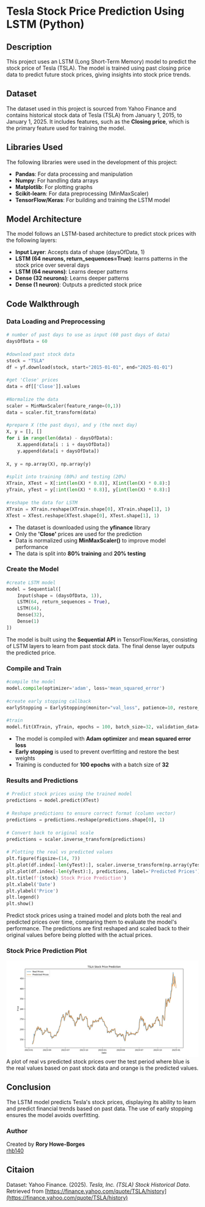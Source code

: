 # Tesla Stock Price Prediction Using LSTM (Python)

## Description

This project uses an LSTM (Long Short-Term Memory) model to predict the stock price of Tesla (TSLA). The model is trained using past closing price data to predict future stock prices, giving insights into stock price trends.

## Dataset

The dataset used in this project is sourced from Yahoo Finance and contains historical stock data of Tesla (TSLA) from January 1, 2015, to January 1, 2025. It includes features, such as the **Closing price**, which is the primary feature used for training the model.

## Libraries Used

The following libraries were used in the development of this project:
- **Pandas**: For data processing and manipulation
- **Numpy**: For handling data arrays
- **Matplotlib**: For plotting graphs
- **Scikit-learn**: For data preprocessing (MinMaxScaler)
- **TensorFlow/Keras**: For building and training the LSTM model

## Model Architecture

The model follows an LSTM-based architecture to predict stock prices with the following layers:
- **Input Layer**: Accepts data of shape (daysOfData, 1)
- **LSTM (64 neurons, return_sequences=True)**: learns patterns in the stock price over several days
- **LSTM (64 neurons)**: Learns deeper patterns
- **Dense (32 neurons)**: Learns deeper patterns
- **Dense (1 neuron)**: Outputs a predicted stock price

## Code Walkthrough

### Data Loading and Preprocessing
```python
# number of past days to use as input (60 past days of data)
daysOfData = 60

#download past stock data
stock = "TSLA"
df = yf.download(stock, start="2015-01-01", end="2025-01-01")

#get 'Close' prices
data = df[['Close']].values

#Normalize the data
scaler = MinMaxScaler(feature_range=(0,1))
data = scaler.fit_transform(data)

#prepare X (the past days), and y (the next day)
X, y = [], []
for i in range(len(data) - daysOfData):
    X.append(data[i : i + daysOfData])
    y.append(data[i + daysOfData])

X, y = np.array(X), np.array(y)

#split into training (80%) and testing (20%)
XTrain, XTest = X[:int(len(X) * 0.8)], X[int(len(X) * 0.8):]
yTrain, yTest = y[:int(len(X) * 0.8)], y[int(len(X) * 0.8):]

#reshape the data for LSTM
XTrain = XTrain.reshape(XTrain.shape[0], XTrain.shape[1], 1)
XTest = XTest.reshape(XTest.shape[0], XTest.shape[1], 1)
```

- The dataset is downloaded using the **yfinance** library
- Only the **'Close'** prices are used for the prediction
- Data is normalized using **MinMaxScaler()** to improve model performance
- The data is split into **80% training** and **20% testing**

### Create the Model
```python
#create LSTM model
model = Sequential([
    Input(shape = (daysOfData, 1)),
    LSTM(64, return_sequences = True), 
    LSTM(64),
    Dense(32), 
    Dense(1)
])
```

The model is built using the **Sequential API** in TensorFlow/Keras, consisting of LSTM layers to learn from past stock data. The final dense layer outputs the predicted price.

### Compile and Train
```python
#compile the model
model.compile(optimizer='adam', loss='mean_squared_error')

#create early stopping callback
earlyStopping = EarlyStopping(monitor="val_loss", patience=10, restore_best_weights=True)

#train
model.fit(XTrain, yTrain, epochs = 100, batch_size=32, validation_data=(XTest, yTest), callbacks = [earlyStopping])
```

- The model is compiled with **Adam optimizer** and **mean squared error loss**
- **Early stopping** is used to prevent overfitting and restore the best weights
- Training is conducted for **100 epochs** with a batch size of **32**

### Results and Predictions 
```python
# Predict stock prices using the trained model
predictions = model.predict(XTest)

# Reshape predictions to ensure correct format (column vector)
predictions = predictions.reshape(predictions.shape[0], 1)

# Convert back to original scale
predictions = scaler.inverse_transform(predictions)  

# Plotting the real vs predicted values
plt.figure(figsize=(14, 7))
plt.plot(df.index[-len(yTest):], scaler.inverse_transform(np.array(yTest).reshape(-1, 1)), label='Real Prices')
plt.plot(df.index[-len(yTest):], predictions, label='Predicted Prices')
plt.title(f'{stock} Stock Price Prediction')
plt.xlabel('Date')
plt.ylabel('Price')
plt.legend()
plt.show()
```

Predict stock prices using a trained model and plots both the real and predicted prices over time, comparing them to evaluate the model's performance. The predictions are first reshaped and scaled back to their original values before being plotted with the actual prices.

### Stock Price Prediction Plot
![Prediction Plot](https://github.com/rhb140/Stock-Price-Prediction-LSTM/blob/main/StockPricePredictionImage4.jpg?raw=true)
A plot of real vs predicted stock prices over the test period where blue is the real values based on past stock data and orange is the predicted values.

## Conclusion

The LSTM model predicts Tesla's stock prices, displaying its ability to learn and predict financial trends based on past data. The use of early stopping ensures the model avoids overfitting.

### Author
Created by **Rory Howe-Borges**  
[rhb140](https://github.com/rhb140)

## Citaion
Dataset:
Yahoo Finance. (2025). *Tesla, Inc. (TSLA) Stock Historical Data*. Retrieved from [https://finance.yahoo.com/quote/TSLA/history](https://finance.yahoo.com/quote/TSLA/history)


